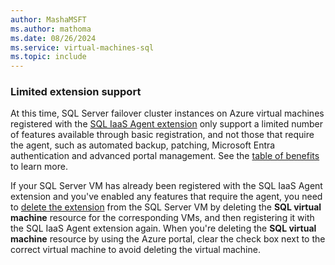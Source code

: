 ```yaml
---
author: MashaMSFT
ms.author: mathoma
ms.date: 08/26/2024
ms.service: virtual-machines-sql
ms.topic: include
---
```


### Limited extension support

At this time, SQL Server failover cluster instances on Azure virtual machines registered with the [SQL IaaS Agent extension](../virtual-machines/windows/sql-server-iaas-agent-extension-automate-management.md) only support a limited number of features available through basic registration, and not those that require the agent, such as automated backup, patching, Microsoft Entra authentication and advanced portal management. See the [table of benefits](../virtual-machines/windows/sql-server-iaas-agent-extension-automate-management.md#feature-benefits) to learn more. 

If your SQL Server VM has already been registered with the SQL IaaS Agent extension and you've enabled any features that require the agent, you need to [delete the extension](../virtual-machines/windows/sql-agent-extension-manually-register-single-vm.md#delete-the-extension) from the SQL Server VM by deleting the **SQL virtual machine** resource for the corresponding VMs, and then registering it with the SQL IaaS Agent extension again. When you're deleting the **SQL virtual machine** resource by using the Azure portal, clear the check box next to the correct virtual machine to avoid deleting the virtual machine.

